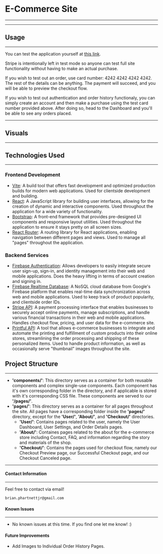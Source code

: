 # E-Commerce Site
***

***
## Usage
***
You can test the application yourself at [this link](https://ecommerce-site-584f2.web.app/).

Stripe is intentionally left in test mode so anyone can test full site functionality without having to make an actual purchase. 

If you wish to test out an order, use card number: 4242 4242 4242 4242. The rest of the details can be anything. The payment will succeed, and you will be able to preview the checkout flow.

If you wish to test out authentication and order history functionaly, you can simply create an account and then make a purchase using the test card number provided above. After doing so, head to the Dashboard and you'll be able to see any orders placed. 

***
## Visuals
***

## Technologies Used
***
### Frontend Development

 - [Vite](https://vitejs.dev/): A build tool that offers fast development and optimized production builds for modern web applications. Used for clientside development and building.
 - [React](https://react.dev/): A JavaScript library for building user interfaces, allowing for the creation of dynamic and interactive components. Used throughout the application for a wide variety of functionality.
 - [Bootstrap](https://getbootstrap.com/): A front-end framework that provides pre-designed UI components and responsive layout utilities. Used throughout the application to ensure it stays pretty on all screen sizes.
 - [React Router](https://reactrouter.com/en/main): A routing library for React applications, enabling navigation between different pages and views. Used to manage all "pages" throughout the application.

 ### Backend Services

 - [Firebase Authentication](https://firebase.google.com/docs/auth): Allows developers to easily integrate secure user sign-up, sign-in, and identity management into their web and mobile applications. Does the heavy lifting in terms of account creation and signing in.  
 - [Firebase Realtime Database](https://firebase.google.com/docs/database): A NoSQL cloud database from Google's Firebase platform that enables real-time data synchronization across web and mobile applications. Used to keep track of product popularity, and clientside order IDs.
 - [Stripe API](https://stripe.com/docs/api): A payment processing interface that enables businesses to securely accept online payments, manage subscriptions, and handle various financial transactions in their web and mobile applications. Handles checkout flow, pricing, and user data for the e-commerce site.
  - [Printful API](https://developers.printful.com/docs/): A tool that allows e-commerce businesses to integrate and automate the printing and fulfillment of custom products into their online stores, streamlining the order processing and shipping of these personalized items. Used to handle product information, as well as occasionally serve "thumbnail" images throughout the site.

 ## Project Structure
 ***
- **'components/'**: This directory serves as a container for both reusable components and complex single-use components. Each component has it's own corresponding folder in the directory, and if applicable is stored with it's corresponding CSS file. These components are served to our **'/pages/'**.
- **'pages/'**: This directory serves as a container for all pages throughout the site. All pages have a corresponding folder inside the **'pages/'** directory, except for the **'User/'**, **'About/'**, and **'Checkout/'** directories.
    - **'User/'**: Contains pages related to the user, namely the User Dashboard, User Settings, and Order Details pages.
    - **'About/'**: Containes pages related to the about for the e-commerce store including Contact, FAQ, and information regarding the story and materials of the shop.
    - **'Checkout/'**: Contains the pages used for checkout flow, namely our Checkout Preview page, our Successful Checkout page, and our Checkout Canceled page.

***

 #### Contact Information
***
Feel free to contact via email! 

```brian.phartnettjr@gmail.com```

 #### Known Issues
 ***
 - No known issues at this time. If you find one let me know! :)

 #### Future Improvements
 - Add Images to Individual Order History Pages.



 

